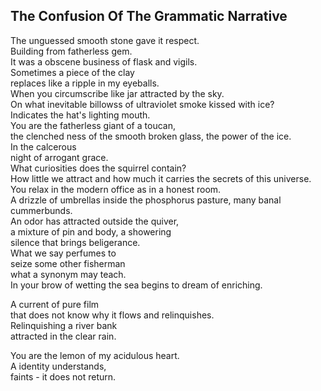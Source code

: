 The Confusion Of The Grammatic Narrative
----------------------------------------
The unguessed smooth stone gave it respect.  
Building from fatherless gem.  
It was a obscene business of flask and vigils.  
Sometimes a piece of the clay  
replaces like a ripple in my eyeballs.  
When you circumscribe like jar attracted by the sky.  
On what inevitable billowss of ultraviolet smoke kissed with ice?  
Indicates the hat's lighting mouth.  
You are the fatherless giant of a toucan,  
the clenched ness of the smooth broken glass, the power of the ice.  
In the calcerous  
night of arrogant grace.  
What curiosities does the squirrel contain?  
How little we attract and how much it carries the secrets of this universe.  
You relax in the modern office as in a honest room.  
A drizzle of umbrellas inside the phosphorus pasture, many banal cummerbunds.  
An odor has attracted outside the quiver,  
a mixture of pin and body, a showering  
silence that brings beligerance.  
What we say perfumes to  
seize some other fisherman  
what a synonym may teach.  
In your brow of wetting the sea begins to dream of enriching.  
  
A current of pure film  
that does not know why it flows and relinquishes.  
Relinquishing a river bank  
attracted in the clear rain.  
  
You are the lemon of my acidulous heart.  
A identity understands,  
faints - it does not return.  
